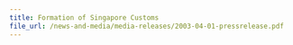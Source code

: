 ```yaml
---
title: Formation of Singapore Customs
file_url: /news-and-media/media-releases/2003-04-01-pressrelease.pdf
---
```

